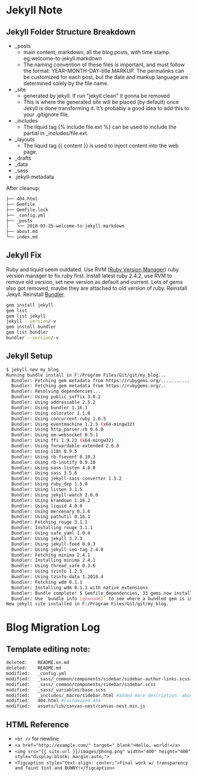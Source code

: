 # Jekyll Note
## Jekyll Folder Structure Breakdown
* _posts
  * main content, markdown, all the blog posts, with time stamp. eg.welcome-to-jekyll.markdown
  * The naming convention of these files is important, and must follow the format: YEAR-MONTH-DAY-title.MARKUP. The permalinks can be customized for each post, but the date and markup language are determined solely by the file name.
* _site
  * generated by jekyll. If run "jekyll clean" it gonna be removed
  * This is where the generated site will be placed (by default) once Jekyll is done transforming it. It’s probably a good idea to add this to your .gitignore file.
* _includes
  * The liquid tag {% include file.ext %} can be used to include the partial in _includes/file.ext.
* _layouts
  * The liquid tag  {{ content }} is used to inject content into the web page.
* _drafts
* _data
* _sass
* .jekyll-metadata



After cleanup:
```Bash
├── 404.html
├── Gemfile
├── Gemfile.lock
├── _config.yml
├── _posts
│   └── 2018-03-25-welcome-to-jekyll.markdown
├── about.md
└── index.md
```
## Jekyll Fix
Ruby and liquid seem outdated. Use RVM ([Ruby Version Manager](https://rvm.io/)) ruby version manager to fix ruby first. Install latest ruby 2.4.2, use RVM to remove old version, set new version as default and current. 
Lots of gems also got removed, maybe they are attached to old version of ruby.
Reinstall Jekyll. Reinstall [Bundler](http://bundler.io/).
```Bash
gem install jekyll
gem list
gem list jekyll
jekyll --version/-v
gem install bundler
gem list bundler
bundler --version/-v
```

## Jekyll Setup 
```Bash
$ jekyll new my_blog
Running bundle install in F:/Program Files/Git/git/my_blog...
  Bundler: Fetching gem metadata from https://rubygems.org/............
  Bundler: Fetching gem metadata from https://rubygems.org/..
  Bundler: Resolving dependencies...
  Bundler: Using public_suffix 3.0.2
  Bundler: Using addressable 2.5.2
  Bundler: Using bundler 1.16.1
  Bundler: Using colorator 1.1.0
  Bundler: Using concurrent-ruby 1.0.5
  Bundler: Using eventmachine 1.2.5 (x64-mingw32)
  Bundler: Using http_parser.rb 0.6.0
  Bundler: Using em-websocket 0.5.1
  Bundler: Using ffi 1.9.23 (x64-mingw32)
  Bundler: Using forwardable-extended 2.6.0
  Bundler: Using i18n 0.9.5
  Bundler: Using rb-fsevent 0.10.3
  Bundler: Using rb-inotify 0.9.10
  Bundler: Using sass-listen 4.0.0
  Bundler: Using sass 3.5.6
  Bundler: Using jekyll-sass-converter 1.5.2
  Bundler: Using ruby_dep 1.5.0
  Bundler: Using listen 3.1.5
  Bundler: Using jekyll-watch 2.0.0
  Bundler: Using kramdown 1.16.2
  Bundler: Using liquid 4.0.0
  Bundler: Using mercenary 0.3.6
  Bundler: Using pathutil 0.16.1
  Bundler: Fetching rouge 3.1.1
  Bundler: Installing rouge 3.1.1
  Bundler: Using safe_yaml 1.0.4
  Bundler: Using jekyll 3.7.3
  Bundler: Using jekyll-feed 0.9.3
  Bundler: Using jekyll-seo-tag 2.4.0
  Bundler: Fetching minima 2.4.1
  Bundler: Installing minima 2.4.1
  Bundler: Using thread_safe 0.3.6
  Bundler: Using tzinfo 1.2.5
  Bundler: Using tzinfo-data 1.2018.4
  Bundler: Fetching wdm 0.1.1
  Bundler: Installing wdm 0.1.1 with native extensions
  Bundler: Bundle complete! 5 Gemfile dependencies, 33 gems now installed.
  Bundler: Use `bundle info [gemname]` to see where a bundled gem is installed.
New jekyll site installed in F:/Program Files/Git/git/my_blog.
```

# Blog Migration Log
## Template editing note:
```Bash
deleted:    README.en.md
deleted:    README.md
modified:   _config.yml
modified:   _sass/_common/components/sidebar/sidebar-author-links.scss
modified:   _sass/_common/components/sidebar/sidebar.scss
modified:   _sass/_variables/base.scss
modified:   _includes/_macro/sidebar.html #added more description: about
modified:   404.html #customized 404
modified:   assets/lib/canvas-nest/canvas-nest.min.js
```

## HTML Reference
* `<br />` for newline
* `<a href="http://example.com/" target="_blank">Hello, world!</a>`
* `<img src="{{ site.url }}/images/phong.png" width="400" height="400" style="display:block; margin:auto;">`
* `<figcaption style="text-align: center;">Final work w/ transparency and faint tint and BUNNY!</figcaption>`
